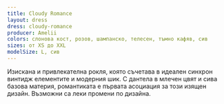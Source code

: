 ```yaml
---
title: Cloudy Romance
layout: dress
dress: cloudy-romance
producer: Amelii
colors: слонова кост, розов, шампанско, телесен, тъмно кафяв, сив
sizes: от XS до XXL
modelSize: L, сив
---
```


Изискана и привлекателна рокля, която съчетава в идеален синхрон винтидж елементите и модерния шик. С дантела в млечен цвят и сива базова материя, романтиката е първата асоциация за този изящен дизайн. 
Възможни са леки промени по дизайна.